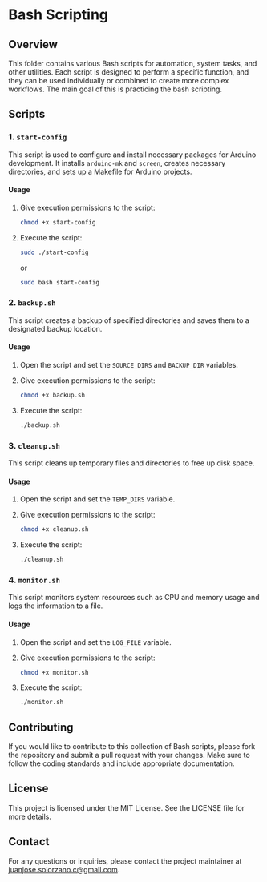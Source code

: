 # Bash Scripting

## Overview

This folder contains various Bash scripts for automation, system tasks, and other utilities. Each script is designed to perform a specific function, and they can be used individually or combined to create more complex workflows.
The main goal of this is practicing the bash scripting.

## Scripts

### 1. `start-config`

This script is used to configure and install necessary packages for Arduino development. It installs `arduino-mk` and `screen`, creates necessary directories, and sets up a Makefile for Arduino projects.

#### Usage

1. Give execution permissions to the script:
    ```sh
    chmod +x start-config
    ```

2. Execute the script:
    ```sh
    sudo ./start-config
    ```
    or
    ```sh
    sudo bash start-config
    ```

### 2. `backup.sh`

This script creates a backup of specified directories and saves them to a designated backup location.

#### Usage

1. Open the script and set the `SOURCE_DIRS` and `BACKUP_DIR` variables.
2. Give execution permissions to the script:
    ```sh
    chmod +x backup.sh
    ```

3. Execute the script:
    ```sh
    ./backup.sh
    ```

### 3. `cleanup.sh`

This script cleans up temporary files and directories to free up disk space.

#### Usage

1. Open the script and set the `TEMP_DIRS` variable.
2. Give execution permissions to the script:
    ```sh
    chmod +x cleanup.sh
    ```

3. Execute the script:
    ```sh
    ./cleanup.sh
    ```

### 4. `monitor.sh`

This script monitors system resources such as CPU and memory usage and logs the information to a file.

#### Usage

1. Open the script and set the `LOG_FILE` variable.
2. Give execution permissions to the script:
    ```sh
    chmod +x monitor.sh
    ```

3. Execute the script:
    ```sh
    ./monitor.sh
    ```

## Contributing

If you would like to contribute to this collection of Bash scripts, please fork the repository and submit a pull request with your changes. Make sure to follow the coding standards and include appropriate documentation.

## License

This project is licensed under the MIT License. See the LICENSE file for more details.

## Contact

For any questions or inquiries, please contact the project maintainer at [juanjose.solorzano.c@gmail.com](juanjose.solorzano.c@gmail.com).
